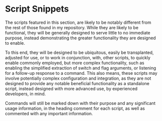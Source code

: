 # Script Snippets
The scripts featured in this section, are likely to be notably different from the rest of those found in my repository.
While they are likely to be functional, they will be generally designed to serve little to no immediate purpose, instead demonstrating the greater functionality they are designed to enable.

To this end, they will be designed to be ubiquitous, easily be transplanted, adjusted for use, or to work in conjunction, with, other scripts, to quickly enable commonly employed, but more complex functionality, such as enabling the simplified extraction of switch and flag arguments, or listening for a follow-up response to a command.
This also means, these scripts may involve potentially complex configuration and integration, as they are not designed to provide any notable beneficial functionality as a standalone script, instead designed with more advanced use, by experienced developers, in mind.

Commands will still be marked down with their purpose and any significant usage information, in the heading comment for each script, as well as commented with any important information.
